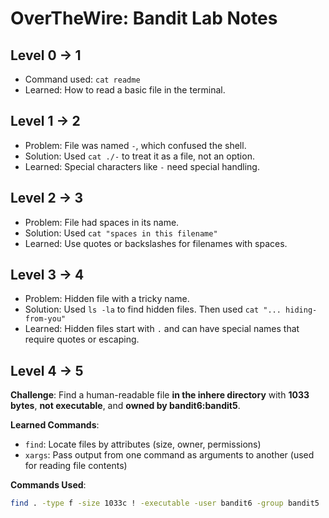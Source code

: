 # OverTheWire: Bandit Lab Notes

## Level 0 → 1
- Command used: `cat readme`
- Learned: How to read a basic file in the terminal.

## Level 1 → 2
- Problem: File was named `-`, which confused the shell.
- Solution: Used `cat ./-` to treat it as a file, not an option.
- Learned: Special characters like `-` need special handling.

## Level 2 → 3
- Problem: File had spaces in its name.
- Solution: Used `cat "spaces in this filename"`
- Learned: Use quotes or backslashes for filenames with spaces.

## Level 3 → 4
- Problem: Hidden file with a tricky name.
- Solution: Used `ls -la` to find hidden files. Then used `cat "... hiding-from-you"`
- Learned: Hidden files start with `.` and can have special names that require quotes or escaping.

## Level 4 → 5

**Challenge**: Find a human-readable file **in the inhere directory** with **1033 bytes**, **not executable**, and **owned by bandit6:bandit5**.

**Learned Commands**:
- `find`: Locate files by attributes (size, owner, permissions)
- `xargs`: Pass output from one command as arguments to another (used for reading file contents)

**Commands Used**:
```bash
find . -type f -size 1033c ! -executable -user bandit6 -group bandit5 | xargs cat
